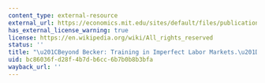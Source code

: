```yaml
---
content_type: external-resource
external_url: https://economics.mit.edu/sites/default/files/publications/beyond-becker-training-in-imperfect-labor-markets..pdf
has_external_license_warning: true
license: https://en.wikipedia.org/wiki/All_rights_reserved
status: ''
title: "\u201CBeyond Becker: Training in Imperfect Labor Markets.\u201D (PDF)"
uid: bc86036f-d28f-4b7d-b6cc-6b7b0b8b3bfa
wayback_url: ''
---
```

